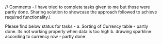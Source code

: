 
// Comments - 
I have tried to complete tasks given to me but those were partly done. Sharing solution to showcase the approach followed to achieve required functionality.\


Please find below status for tasks - 
a. Sorting of Currency table - partly done. Its not working properly when data is too high
b. drawing sparkline according to currency row - partly done 


